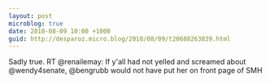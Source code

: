 ```yaml
---
layout: post
microblog: true
date: 2010-08-09 10:00 +1000
guid: http://desparoz.micro.blog/2010/08/09/t20688263839.html
---
```

Sadly true. RT @renailemay: If y'all had not yelled and screamed about @wendy4senate, @bengrubb would not have put her on front page of SMH
